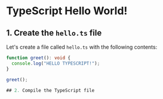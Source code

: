 # TypeScript Hello World!

## 1. Create the `hello.ts` file

Let's create a file called `hello.ts` with the following contents:

```typescript
function greet(): void {
  console.log("HELLO TYPESCRIPT!");
}

greet();

## 2. Compile the TypeScript file


